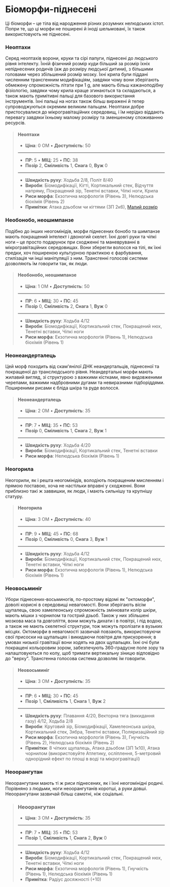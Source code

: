 # Біоморфи-піднесені

Ці біоморфи – це тіла від народження різних розумних нелюдських істот. Попри те, що ці морфи не поширені й іноді шельмовані, їх також використовують не піднесені.

</blockquote>

### Неоптахи

Серед неоптахів ворони, круки та сірі папуги, піднесені до людського рівня інтелекту. Їхній фізичний розмір куди більший за розмір їхніх непіднесених родичів (аж до розміру людської дитини), з більшими головами через збільшений розмір мозку. Їхні крила були піддані численним трансгенним модифікаціям, завдяки чому вони зберігають обмежену спроможність літати при 1&nbsp;g, але мають більш кажаноподібну фізіологію, завдяки чому крила краще згинаються та складаються, а також мають примітивні пальці для базового використання інструментів. Їхні пальці на ногах також більш виражені й тепер супроводжуються окремим великим пальцем. Неоптахи добре пристосувалися до мікрогравітаційних середовищ, і їм нерідко віддають перевагу завдяки їхньому малому розміру та зменшеному споживанню ресурсів.

<blockquote class="indent stat-list">

#### Неоптахи

- **Ціна**: 0&nbsp;ОМ • **Доступність**: 50

---

- **ПР**: 5 • **МІЦ**: 25 • **ПС**: 38
- **Позір** 2, **Сміливість** 1, **Снага** 0, **Вуж** 0

---

- **Швидкість руху**: Ходьба 2/8, Політ 8/40
- **Вироби**: Біомодифікації, Кігті, Кортикальний стек, Відчуття напряму, Покращений зір, Тенетні вставки, Чіпкі ноги, Крила
- **Риси морфа**: Екзотична морфологія (Рівень 3), Нелюдська біохімія (Рівень 2)
- **Примітки**: Атака дзьобом чи кігтями (ЗП 2к6), [Малий розмір](../12/21-other-action-factors.md#Малий-розмір)

</blockquote>

### Необонобо, неошимпанзе

Подібно до інших неогомінідів, морфи піднесених бонобо та шимпанзе мають покращений інтелект і двоногий скелет. Їхні довгі руки та чіпкі ноги – це просто подарунок при сходженні та маневруванні в мікрогравітаційних середовищах. Вони зберегли волосся на тілі, як їхні предки, хоч поширеною культурною практикою є фарбування, стилізація чи інші маніпуляції з ним. Трансгенні голосові системи дозволяють їм говорити так, як люди.

<blockquote class="indent stat-list">

#### Необонобо, неошимпанзе

- **Ціна**: 1&nbsp;ОМ • **Доступність**: 50

---

- **ПР**: 6 • **МІЦ**: 30 • **ПС**: 45
- **Позір** 0, **Сміливість** 2, **Снага** 1, **Вуж** 0

---

- **Швидкість руху**: Ходьба 4/12
- **Вироби**: Біомодифікації, Кортикальний стек, Покращений нюх, Тенетні вставки, Чіпкі ноги
- **Риси морфа**: Екзотична морфологія (Рівень 1), Нелюдська біохімія (Рівень 1)

</blockquote>

### Неонеандерталець

Цей морф походить від скам'янілої ДНК неандертальців, піднесеної та покращеної до транслюдського рівня. Неандертальні морфи мають жилавий вигляд, зі структурою з важкими кістками, явно видовженими черепами, важкими надбровними дугами та невиразними підборіддями. Поширеними рисами є бліда шкіра та руде волосся.

<blockquote class="indent stat-list">

#### Неонеандерталець

- **Ціна**: 2&nbsp;ОМ • **Доступність**: 35

---

- **ПР**: 7 • **МІЦ**: 35 • **ПС**: 53
- **Позір** 0, **Сміливість** 1, **Снага** 2, **Вуж** 1

---

- **Швидкість руху**: Ходьба 4/20
- **Вироби**: Біомодифікації, Кортикальний стек, Тенетні вставки
- **Риси морфа**: Нелюдська біохімія (Рівень 1)

</blockquote>

### Неогорила

Неогорили, як і решта неогомінідів, володіють покращеним мисленням і прямою поставою, хоча не настільки вправні у сходженні. Вони приблизно такі ж заввишки, як люди, і мають сильнішу та крупнішу статуру.

<blockquote class="indent stat-list">

#### Неогорила

- **Ціна**: 3&nbsp;ОМ • **Доступність**: 40

---

- **ПР**: 9 • **МІЦ**: 45 • **ПС**: 68
- **Позір** 0, **Сміливість** 0, **Снага** 3, **Вуж** 1

---

- **Швидкість руху**: Ходьба 4/12
- **Вироби**: Біомодифікації, Кортикальний стек, Покращений нюх, Тенетні вставки, Чіпкі ноги
- **Риси морфа**: Екзотична морфологія (Рівень 1), Нелюдська біохімія (Рівень 1)

</blockquote>

### Неовосьминіг

Убори піднесених-восьминогів, по-простому відомі як "октоморфи", доволі корисні в середовищі невагомості. Вони зберігають вісім щупалець, свою хамелеонську спроможність змінювати колір шкіри, мають мішки з чорнилом та гострий дзьоб. Також у них збільшені мозкова маса та довголіття, вони можуть дихати і в повітрі, і під водою, а також не мають скелетної структури, тож можуть пролізати в вузьких місцях. Октоморфи в невагомості зазвичай повзають, використовуючи свої присоски на щупальцях і викидаючи повітря для прискорення; в умовах низької гравітації вони ходять на двох щупальцях. Їхні очі були покращені кольоровим зором, забезпечують 360-градусне поле зору та налаштовуються по колу, щоб тримати вертикальну зіницю відповідно до "верху". Трансгенна голосова система дозволяє їм говорити.

<blockquote class="indent stat-list">

#### Неовосьминіг

- **Ціна**: 3&nbsp;ОМ • **Доступність**: 35

---

- **ПР**: 6 • **МІЦ**: 30 • **ПС**: 45
- **Позір** 1, **Сміливість** 1, **Снага** 1, **Вуж** 2

---

- **Швидкість руху**: Плавання 4/20, Векторна тяга (викидання газу) 4/12, Ходьба 2/8
- **Вироби**: Круговий зір, Біомодифікації, Хамелеонська шкіра, Кортикальний стек, Зябра, Тенетні вставки, Поляризаційний зір
- **Риси морфа**: Екзотична морфологія (Рівень 3), Гнучкість (Рівень 2), Нелюдська біохімія (Рівень 2)
- **Примітки**: 8 чіпких щупалець, Атака дзьобом (ЗП 1к10), Атака чорнилом (використовуйте Атлетику, осліплення, 5-метровий однорідний ефект по площі в воді та мікрогравітації)

</blockquote>

### Неоорангутан

Неоорангутани мають ті ж риси піднесених, як і їхні неогомінідні родичі. Порівняно з людьми, ноги неоорангутанів коротші, а руки довші. Неоорангутани зазвичай більш самотні, ніж соціальні.

<blockquote class="indent stat-list">

### Неоорангутан

- **Ціна**: 3&nbsp;ОМ • **Доступність**: 35

---

- **ПР**: 7 • **МІЦ**: 35 • **ПС**: 53
- **Позір** 1, **Сміливість** 1, **Снага** 2, **Вуж** 0

---

- **Швидкість руху**: Ходьба 4/12
- **Вироби**: Біомодифікації, Кортикальний стек, Покращений нюх, Тенетні вставки, Чіпкі ноги
- **Риси морфа**: Екзотична морфологія (Рівень 1), Гнучкість (Рівень 1), Нелюдська біохімія (Рівень 1)
- **Примітка**: Радіус досяжності (+10)

</blockquote>
